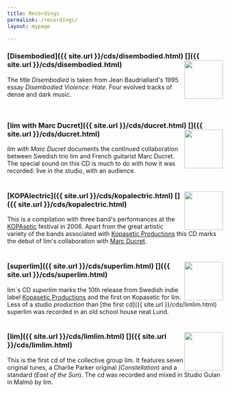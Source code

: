 ```yaml
---
title: Recordings
permalink: /recordings/
layout: mypage

---
```


### [Disembodied]({{ site.url }}/cds/disembodied.html) [<img style="float: right" src="../media/img/disembodied200.png" width="90px">]({{ site.url }}/cds/disembodied.html)

The title *Disembodied* is taken from Jean Baudriallard's 1995 essay *Disembodied Violence: Hate*. Four evolved tracks of dense and dark music.

<br />

### [lim with Marc Ducret]({{ site.url }}/cds/ducret.html) [<img style="float: right" src="../media/img/ducret200.jpg" width="90px">]({{ site.url }}/cds/ducret.html)

*lim with Marc Ducret* documents the continued collaboration between Swedish trio lim and French guitarist Marc Ducret. The special sound on this CD is much to do with how it was recorded: live in the studio, with an audience.  <br />
<br />

### [KOPAlectric]({{ site.url }}/cds/kopalectric.html) [<img style="float: right" src="../media/img/kopalectric.jpg" width="90px">]({{ site.url }}/cds/kopalectric.html)

This is a compilation with three band's performances at the [KOPAsetic](http://www.kopasetic.se) festival in 2006. Apart from the great artistic variety of the bands associated with [Kopasetic Productions](http://www.kopasetic.se) this CD marks the debut of lim's collaboration with [Marc Ducret](http://www.marcducret.com/).  <br />
<br />

### [superlim]({{ site.url }}/cds/superlim.html) [<img style="float: right" src="../media/img/superlim200.jpg" width="90px">]({{ site.url }}/cds/superlim.html)

lim´s CD *superlim* marks the 10th release from Swedish indie label [Kopasetic Productions](http://www.kopasetic.se) and the first on Kopasetic for lim. Less of a studio *production* than [the first cd]({{ site.url }}/cds/limlim.html) superlim was recorded in an old school house neat Lund.  
<br />

### [lim]({{ site.url }}/cds/limlim.html) [<img style="float: right" src="../media/img/limlim200.jpg" width="90px">]({{ site.url }}/cds/limlim.html)

This is the first cd of the collective group lim. It features seven original tunes, a Charlie Parker original (*Constellation*) and a standard (*East of the Sun*). The cd was recorded and mixed in Studio Gulan in Malmö by lim.
